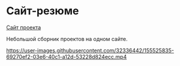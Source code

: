 # Сайт-резюме

[Сайт проекта](https://jazzmandv.github.io/)

Небольшой сборник проектов на одном сайте.

https://user-images.githubusercontent.com/32336442/155525835-69270ef2-03e6-40c1-a12d-53228d824ecc.mp4
